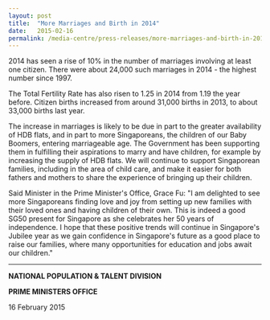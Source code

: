 ```yaml
---
layout: post
title:  "More Marriages and Birth in 2014"
date:   2015-02-16
permalink: /media-centre/press-releases/more-marriages-and-birth-in-2014/
---
```


2014 has seen a rise of 10% in the number of marriages involving at least one citizen. There were about 24,000 such marriages in 2014 - the highest number since 1997.

The Total Fertility Rate has also risen to 1.25 in 2014 from 1.19 the year before. Citizen births increased from around 31,000 births in 2013, to about 33,000 births last year.

The increase in marriages is likely to be due in part to the greater availability of HDB flats, and in part to more Singaporeans, the children of our Baby Boomers, entering marriageable age. The Government has been supporting them in fulfilling their aspirations to marry and have children, for example by increasing the supply of HDB flats. We will continue to support Singaporean families, including in the area of child care, and make it easier for both fathers and mothers to share the experience of bringing up their children.

Said Minister in the Prime Minister's Office, Grace Fu: "I am delighted to see more Singaporeans finding love and joy from setting up new families with their loved ones and having children of their own. This is indeed a good SG50 present for Singapore as she celebrates her 50 years of independence. I hope that these positive trends will continue in Singapore's Jubilee year as we gain confidence in Singapore's future as a good place to raise our families, where many opportunities for education and jobs await our children."

***

**NATIONAL POPULATION & TALENT DIVISION**

**PRIME MINISTERS OFFICE**

16 February 2015

